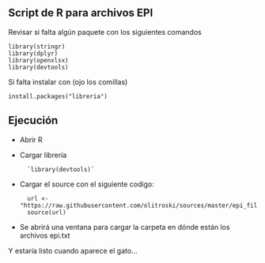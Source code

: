 ## Script de R para archivos EPI

Revisar si falta algún paquete con los siguientes comandos

	library(stringr)
	library(dplyr)
	library(openxlsx)
	library(devtools)

Si falta instalar con (ojo los comillas)

	install.packages("libreria")

## Ejecución

- Abrir R
- Cargar librería 

		`library(devtools)`

- Cargar el source con el siguiente codigo:  

		url <- "https://raw.githubusercontent.com/olitroski/sources/master/epi_files/script_epi.r"
		source(url)

- Se abrirá una ventana para cargar la carpeta en dónde están los archivos epi.txt

Y estaría listo cuando aparece el gato...

